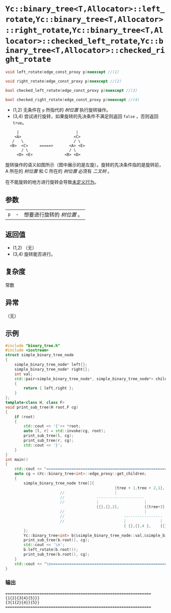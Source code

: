 # `Yc::binary_tree<T,Allocator>::left_rotate`,`Yc::binary_tree<T,Allocator>::right_rotate`,`Yc::binary_tree<T,Allocator>::checked_left_rotate`,`Yc::binary_tree<T,Allocator>::checked_right_rotate`

```C++
void left_rotate(edge_const_proxy p)noexcept //(1)
```

```C++
void right_rotate(edge_const_proxy p)noexcept //(2)
```

```C++
bool checked_left_rotate(edge_const_proxy p)noexcept //(3)
```

```C++
bool checked_right_rotate(edge_const_proxy p)noexcept //(4)
```

- (1,2) 无条件在 `p` 所指代的 _树位置_ 执行旋转操作。
- (3,4) 尝试进行旋转，如果旋转的先决条件不满足则返回 `false` ，否则返回 `true`。

```plain text
     |                         |
    <A>                       <C>
   /   \                      / \
  <B>  <C>     =====>       <A> <E>
       / \                  / \
     <D> <E>              <B> <D>
```

旋转操作的语义如图所示（图中展示的是左旋）。旋转的先决条件指的是旋转前， A 所在的 _树位置_ 和 C 所在的 _树位置_ 必须有 _二叉树_ 。

在不能旋转的地方进行旋转会导致[未定义行为](https://zh.cppreference.com/w/cpp/language/ub)。

## 参数

||||
|-:|-|:-|
|`p`|-|想要进行旋转的 _树位置_ 。|

## 返回值

- (1,2) （无）
- (3,4) 旋转能否进行。

## 复杂度

常数

## 异常

（无）

## 示例

```C++
#include "binary_tree.h"
#include <iostream>
struct simple_binary_tree_node
{
    simple_binary_tree_node* left{};
    simple_binary_tree_node* right{};
    int val;
    std::pair<simple_binary_tree_node*, simple_binary_tree_node*> children()const noexcept
    {
        return { left,right };
    }
};
template<class H, class F>
void print_sub_tree(H root,F cg)
{
    if (root)
    {
        std::cout << '{'<< *root;
        auto [l, r] = std::invoke(cg, root);
        print_sub_tree(l, cg);
        print_sub_tree(r, cg);
        std::cout << '}';
    }
}
int main()
{
    std::cout << "================================================================\n";
    auto cg = &Yc::binary_tree<int>::edge_proxy::get_children;
    {
        simple_binary_tree_node tree[]{
                                                {tree + 1,tree + 2,1},
                        //                      |
                        //              ---------------------
                        //              |                    |
                                        {{},{},2},           {{tree+3},{tree+4},3},
                        //                                   |
                        //                          -----------------
                        //                          |               |
                                                    { {},{},4 },    {{},{},5}
        };
        Yc::binary_tree<int> b{&simple_binary_tree_node::val,&simple_binary_tree_node::children,&tree[0]};
        print_sub_tree(b.root(), cg);
        std::cout << '\n';
        b.left_rotate(b.root());
        print_sub_tree(b.root(), cg);
    }
    std::cout << "\n================================================================\n";
}
```

### 输出

```plain text
================================================================
{1{2}{3{4}{5}}}
{3{1{2}{4}}{5}}
================================================================

```
